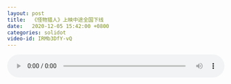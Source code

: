 ```yaml
---
layout: post
title:  《怪物猎人》上映中途全国下线
date:   2020-12-05 15:42:00 +0800
categories: solidot
video-id: IRMb3DfY-vQ
---
```


<audio src="/assets/c2d40c2da00dfe931419f453a5988324.mp3" style="width: 100%;" controls></audio>

